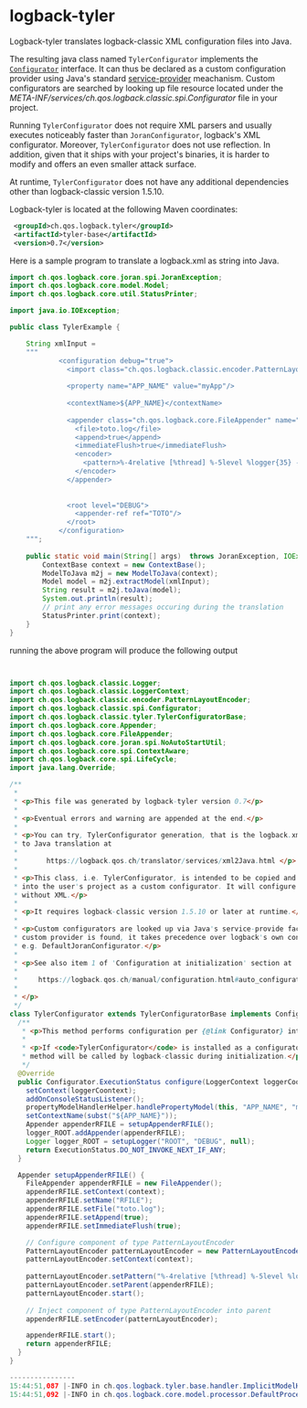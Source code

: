 # logback-tyler

Logback-tyler translates logback-classic XML configuration files into Java.

The resulting java class named `TylerConfigurator` implements the
[`Configurator`](https://logback.qos.ch/xref/ch/qos/logback/classic/spi/Configurator.html)
interface. It can thus be declared as a custom configuration provider
using Java's standard
[service-provider](https://docs.oracle.com/javase/6/docs/api/java/util/ServiceLoader.html)
meachanism. Custom configurators are searched by looking up file
resource located under the
_META-INF/services/ch.qos.logback.classic.spi.Configurator_ file in
your project.

Running `TylerConfigurator` does not require XML parsers and usually
executes noticeably faster than `JoranConfigurator`, logback's XML
configurator. Moreover, `TylerConfigurator` does not use
reflection. In addition, given that it ships with your project's
binaries, it is harder to modify and offers an even smaller attack
surface.

At runtime, `TylerConfigurator` does not have any additional
dependencies other than logback-classic version 1.5.10. 

Logback-tyler is located at the following Maven coordinates:
```xml
 <groupId>ch.qos.logback.tyler</groupId>
 <artifactId>tyler-base</artifactId>
 <version>0.7</version>
```

Here is a sample program to translate a logback.xml as string into Java.
  
```java
import ch.qos.logback.core.joran.spi.JoranException;
import ch.qos.logback.core.model.Model;
import ch.qos.logback.core.util.StatusPrinter;

import java.io.IOException;

public class TylerExample {

    String xmlInput =
    """
            <configuration debug="true">
              <import class="ch.qos.logback.classic.encoder.PatternLayoutEncoder"/>
              
              <property name="APP_NAME" value="myApp"/>
             
              <contextName>${APP_NAME}</contextName>
             
              <appender class="ch.qos.logback.core.FileAppender" name="TOTO">
                <file>toto.log</file>
                <append>true</append>
                <immediateFlush>true</immediateFlush>
                <encoder>
                  <pattern>%-4relative [%thread] %-5level %logger{35} -%kvp- %msg%n</pattern>
                </encoder>   
              </appender>         
             
             
              <root level="DEBUG">
                <appender-ref ref="TOTO"/>
              </root>             
            </configuration>                 
    """;
    
    public static void main(String[] args)  throws JoranException, IOException {
        ContextBase context = new ContextBase();
        ModelToJava m2j = new ModelToJava(context);
        Model model = m2j.extractModel(xmlInput);
        String result = m2j.toJava(model);
        System.out.println(result);
        // print any error messages occuring during the translation
        StatusPrinter.print(context);
    }
}
```

running the above program will produce the following output

```java


import ch.qos.logback.classic.Logger;
import ch.qos.logback.classic.LoggerContext;
import ch.qos.logback.classic.encoder.PatternLayoutEncoder;
import ch.qos.logback.classic.spi.Configurator;
import ch.qos.logback.classic.tyler.TylerConfiguratorBase;
import ch.qos.logback.core.Appender;
import ch.qos.logback.core.FileAppender;
import ch.qos.logback.core.joran.spi.NoAutoStartUtil;
import ch.qos.logback.core.spi.ContextAware;
import ch.qos.logback.core.spi.LifeCycle;
import java.lang.Override;

/**
 *
 * <p>This file was generated by logback-tyler version 0.7</p>
 *
 * <p>Eventual errors and warning are appended at the end.</p>
 *
 * <p>You can try, TylerConfigurator generation, that is the logback.xml
 * to Java translation at
 *
 *       https://logback.qos.ch/translator/services/xml2Java.html </p>
 *
 * <p>This class, i.e. TylerConfigurator, is intended to be copied and integrated
 * into the user's project as a custom configurator. It will configure logback
 * without XML.</p>
 *
 * <p>It requires logback-classic version 1.5.10 or later at runtime.</p>
 *
 * <p>Custom configurators are looked up via Java's service-provide facility. If a
 * custom provider is found, it takes precedence over logback's own configurators,
 * e.g. DefaultJoranConfigurator.</p>
 *
 * <p>See also item 1 of 'Configuration at initialization' section at
 *
 *     https://logback.qos.ch/manual/configuration.html#auto_configuration
 *
 * </p>
 */
class TylerConfigurator extends TylerConfiguratorBase implements Configurator {
  /**
   * <p>This method performs configuration per {@link Configurator} interface.</p>
   *
   * <p>If <code>TylerConfigurator</code> is installed as a configurator service, this
   * method will be called by logback-classic during initialization.</p>
   */
  @Override
  public Configurator.ExecutionStatus configure(LoggerContext loggerCoontext) {
    setContext(loggerCoontext);
    addOnConsoleStatusListener();
    propertyModelHandlerHelper.handlePropertyModel(this, "APP_NAME", "myApp", "", "", "");
    setContextName(subst("${APP_NAME}"));
    Appender appenderRFILE = setupAppenderRFILE();
    logger_ROOT.addAppender(appenderRFILE);
    Logger logger_ROOT = setupLogger("ROOT", "DEBUG", null);
    return ExecutionStatus.DO_NOT_INVOKE_NEXT_IF_ANY;
  }

  Appender setupAppenderRFILE() {
    FileAppender appenderRFILE = new FileAppender();
    appenderRFILE.setContext(context);
    appenderRFILE.setName("RFILE");
    appenderRFILE.setFile("toto.log");
    appenderRFILE.setAppend(true);
    appenderRFILE.setImmediateFlush(true);

    // Configure component of type PatternLayoutEncoder
    PatternLayoutEncoder patternLayoutEncoder = new PatternLayoutEncoder();
    patternLayoutEncoder.setContext(context);
    
    patternLayoutEncoder.setPattern("%-4relative [%thread] %-5level %logger{35} -%kvp- %msg%n");
    patternLayoutEncoder.setParent(appenderRFILE);
    patternLayoutEncoder.start();
    
    // Inject component of type PatternLayoutEncoder into parent
    appenderRFILE.setEncoder(patternLayoutEncoder);

    appenderRFILE.start();
    return appenderRFILE;
  }
}

----------------
15:44:51,087 |-INFO in ch.qos.logback.tyler.base.handler.ImplicitModelHandler - Assuming default type [ch.qos.logback.classic.encoder.PatternLayoutEncoder] for [encoder] property
15:44:51,092 |-INFO in ch.qos.logback.core.model.processor.DefaultProcessor@1f760b47 - End of configuration.
```


